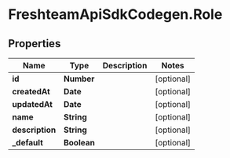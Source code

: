 # FreshteamApiSdkCodegen.Role

## Properties

Name | Type | Description | Notes
------------ | ------------- | ------------- | -------------
**id** | **Number** |  | [optional] 
**createdAt** | **Date** |  | [optional] 
**updatedAt** | **Date** |  | [optional] 
**name** | **String** |  | [optional] 
**description** | **String** |  | [optional] 
**_default** | **Boolean** |  | [optional] 


